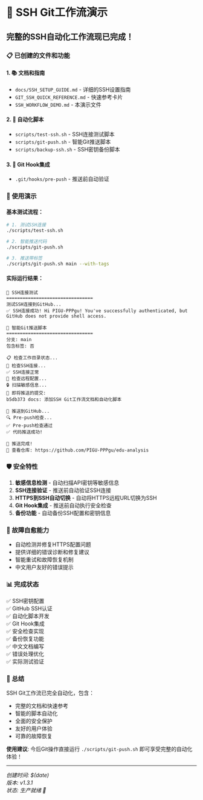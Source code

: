 # 🚀 SSH Git工作流演示

## 完整的SSH自动化工作流现已完成！

### 📋 已创建的文件和功能

#### 1. 📚 文档和指南
- `docs/SSH_SETUP_GUIDE.md` - 详细的SSH设置指南
- `GIT_SSH_QUICK_REFERENCE.md` - 快速参考卡片
- `SSH_WORKFLOW_DEMO.md` - 本演示文件

#### 2. 🔧 自动化脚本
- `scripts/test-ssh.sh` - SSH连接测试脚本
- `scripts/git-push.sh` - 智能Git推送脚本
- `scripts/backup-ssh.sh` - SSH密钥备份脚本

#### 3. 🔐 Git Hook集成
- `.git/hooks/pre-push` - 推送前自动验证

### 🎯 使用演示

#### 基本测试流程：
```bash
# 1. 测试SSH连接
./scripts/test-ssh.sh

# 2. 智能推送代码
./scripts/git-push.sh

# 3. 推送带标签
./scripts/git-push.sh main --with-tags
```

#### 实际运行结果：
```
🔑 SSH连接测试
================================
测试SSH连接到GitHub...
✅ SSH连接成功! Hi PIGU-PPPgu! You've successfully authenticated, but GitHub does not provide shell access.

🚀 智能Git推送脚本
================================
分支: main
包含标签: 否

📋 检查工作目录状态...
🔑 检查SSH连接...
✅ SSH连接正常
📡 检查远程配置...
🔒 扫描敏感信息...
📝 即将推送的提交:
b5db373 docs: 添加SSH Git工作流文档和自动化脚本

🔄 推送到GitHub...
🔍 Pre-push检查...
✅ Pre-push检查通过
✅ 代码推送成功!

🎉 推送完成!
🔗 查看仓库: https://github.com/PIGU-PPPgu/edu-analysis
```

### 🛡️ 安全特性

1. **敏感信息检测** - 自动扫描API密钥等敏感信息
2. **SSH连接验证** - 推送前自动验证SSH连接
3. **HTTPS到SSH自动切换** - 自动将HTTPS远程URL切换为SSH
4. **Git Hook集成** - 推送前自动执行安全检查
5. **备份功能** - 自动备份SSH配置和密钥信息

### 🔄 故障自愈能力

- 自动检测并修复HTTPS配置问题
- 提供详细的错误诊断和修复建议
- 智能重试和故障恢复机制
- 中文用户友好的错误提示

### 📊 完成状态

✅ SSH密钥配置  
✅ GitHub SSH认证  
✅ 自动化脚本开发  
✅ Git Hook集成  
✅ 安全检查实现  
✅ 备份恢复功能  
✅ 中文文档编写  
✅ 错误处理优化  
✅ 实际测试验证  

### 🎉 总结

SSH Git工作流已完全自动化，包含：
- 完整的文档和快速参考
- 智能的脚本自动化
- 全面的安全保护
- 友好的用户体验
- 可靠的故障恢复

**使用建议**: 今后Git操作直接运行 `./scripts/git-push.sh` 即可享受完整的自动化体验！

---
*创建时间: $(date)*  
*版本: v1.3.1*  
*状态: 生产就绪 🚀*
